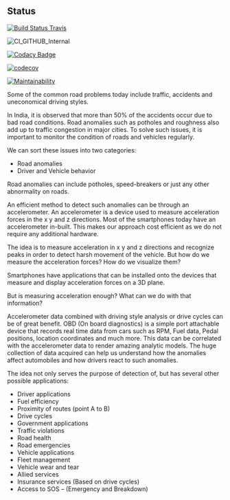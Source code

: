 ## Status

[![Build Status Travis](https://travis-ci.org/prithvisekhar/VehicalDiagnosticAlgo.svg?branch=master)](https://travis-ci.org/prithvisekhar/VehicalDiagnosticAlgo) 

![CI_GITHUB_Internal](https://github.com/prithvisekhar/VehicalDiagnosticAlgo/workflows/CI/badge.svg)

[![Codacy Badge](https://api.codacy.com/project/badge/Grade/850d420d714c4c5a899b0de26e00b09d)](https://www.codacy.com/manual/prithvisekhar/VehicalDiagnosticAlgo?utm_source=github.com&amp;utm_medium=referral&amp;utm_content=prithvisekhar/VehicalDiagnosticAlgo&amp;utm_campaign=Badge_Grade)

[![codecov](https://codecov.io/gh/prithvisekhar/VehicalDiagnosticAlgo/branch/master/graph/badge.svg)](https://codecov.io/gh/prithvisekhar/VehicalDiagnosticAlgo)

[![Maintainability](https://api.codeclimate.com/v1/badges/4fa4a36a9eaf145944ac/maintainability)](https://codeclimate.com/github/prithvisekhar/VehicalDiagnosticAlgo/maintainability)

Some of the common road problems today include traffic, accidents and uneconomical driving styles.

In India, it is observed that more than 50% of the accidents occur due to bad road conditions. Road anomalies such as potholes and roughness also add up to traffic congestion in major cities. To solve such issues, it is important to monitor the condition of roads and vehicles regularly.

We can sort these issues into two categories:

-   Road anomalies
-   Driver and Vehicle behavior

Road anomalies can include potholes, speed-breakers or just any other abnormality on roads.

An efficient method to detect such anomalies can be through an accelerometer. An accelerometer is a device used to measure acceleration forces in the x y and z directions. Most of the smartphones today have an accelerometer in-built. This makes our approach cost efficient as we do not require any additional hardware.

The idea is to measure acceleration in x y and z directions and recognize peaks in order to detect harsh movement of the vehicle. But how do we measure the acceleration forces? How do we visualize them?

Smartphones have applications that can be installed onto the devices that measure and display acceleration forces on a 3D plane.

But is measuring acceleration enough? What can we do with that information?

Accelerometer data combined with driving style analysis or drive cycles can be of great benefit. OBD (On board diagnostics) is a simple port attachable device that records real time data from cars such as RPM, Fuel data, Pedal positions, location coordinates and much more. This data can be correlated with the accelerometer data to render amazing analytic models. The huge collection of data acquired can help us understand how the anomalies affect automobiles and how drivers react to such anomalies.

The idea not only serves the purpose of detection of, but has several other possible applications:

-  Driver applications
-   Fuel efficiency
-   Proximity of routes (point A to B)
-   Drive cycles
-  Government applications
-   Traffic violations
-   Road health
-   Road emergencies
-  Vehicle applications
-   Fleet management
-   Vehicle wear and tear
-  Allied services
-   Insurance services (Based on drive cycles)
-   Access to SOS – (Emergency and Breakdown)

